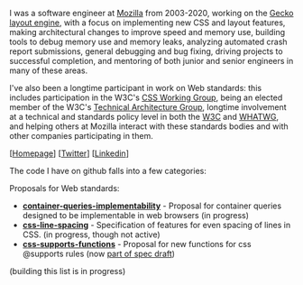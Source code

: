 I was a software engineer at [Mozilla](https://www.mozilla.org) from 2003-2020, working on the [Gecko layout engine](https://developer.mozilla.org/en-US/docs/Mozilla/Developer_guide/Introduction), with a focus on implementing new CSS and layout features, making architectural changes to improve speed and memory use, building tools to debug memory use and memory leaks, analyzing automated crash report submissions, general debugging and bug fixing, driving projects to successful completion, and mentoring of both junior and senior engineers in many of these areas.

I've also been a longtime participant in work on Web standards: this includes participation in the W3C's [CSS Working Group](https://wiki.csswg.org/), being an elected member of the W3C's [Technical Architecture Group](https://tag.w3.org/), longtime involvement at a technical and standards policy level in both the [W3C](https://www.w3.org/) and [WHATWG](https://whatwg.org/), and helping others at Mozilla interact with these standards bodies and with other companies participating in them. 

[[Homepage](https://dbaron.org)] [[Twitter](https://twitter.com/davidbaron)] [[Linkedin](https://www.linkedin.com/in/ldavidbaron/)]

The code I have on github falls into a few categories:

Proposals for Web standards:
* [**container-queries-implementability**](https://github.com/dbaron/container-queries-implementability) - Proposal for container queries designed to be implementable in web browsers (in progress)
* [**css-line-spacing**](https://github.com/dbaron/css-line-spacing/blob/main/explainer.md) - Specification of features for even spacing of lines in CSS. (in progress, though not active)
* [**css-supports-functions**](https://github.com/dbaron/css-supports-functions/blob/main/explainer.md) - Proposal for new functions for css @supports rules (now [part of spec draft](https://drafts.csswg.org/css-conditional-4/#at-supports-ext))

(building this list is in progress)

